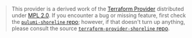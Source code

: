 > This provider is a derived work of the [Terraform Provider](https://github.com/terraform-providers/terraform-provider-shoreline)
> distributed under [MPL 2.0](https://www.mozilla.org/en-US/MPL/2.0/). If you encounter a bug or missing feature,
> first check the [`pulumi-shoreline` repo](/issues); however, if that doesn't turn up anything,
> please consult the source [`terraform-provider-shoreline` repo](https://github.com/terraform-providers/terraform-provider-shoreline/issues).
